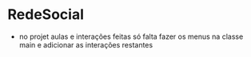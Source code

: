# RedeSocial

* no projet aulas e interações feitas só falta fazer os menus na classe main e adicionar as interações restantes
